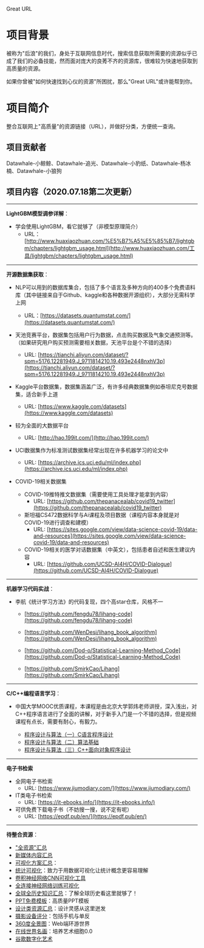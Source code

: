 Great URL

# 项目背景

被称为"后浪"的我们，身处于互联网信息时代，搜索信息获取所需要的资源似乎已成了我们的必备技能，然而面对庞大的良莠不齐的资源库，很难较为快速地获取到高质量的资源。

如果你曾被"如何快速找到心仪的资源"所困扰，那么"Great URL"或许能帮到你。

# 项目简介

整合互联网上"高质量"的资源链接（URL），并做好分类，方便统一查询。

## 项目贡献者

Datawhale-小鲸鲸、Datawhale-追光、Datawhale-小豹纸、Datawhale-杨冰楠、Datawhale-小狼狗

## 项目内容（2020.07.18第二次更新）

------

**LightGBM模型调参详解**：

- 学会使用LightGBM，看它就够了（非模型原理简介）
  - URL：[http://www.huaxiaozhuan.com/%E5%B7%A5%E5%85%B7/lightgbm/chapters/lightgbm_usage.html](http://www.huaxiaozhuan.com/工具/lightgbm/chapters/lightgbm_usage.html)

------

**开源数据集获取**：

- NLP可以用到的数据库集合，包括了多个语言及多种方向的400多个免费语料库（其中链接来自于Github、kaggle和各种数据开源组织），大部分无需科学上网
  - URL：[https://datasets.quantumstat.com/](https://datasets.quantumstat.com/)
- 天池竞赛平台，数据集包括用户行为数据，点击购买数据及气象交通预测等。（如果研究用户购买预测需要相关数据，天池平台是个不错的选择）
  - URL: [https://tianchi.aliyun.com/dataset/?spm=5176.12281949.J_9711814210.19.493e2448nxhV3p](https://tianchi.aliyun.com/dataset/?spm=5176.12281949.J_9711814210.19.493e2448nxhV3p)
- Kaggle平台数据集，数据集涵盖广泛，有许多经典数据集例如泰坦尼克号数据集，适合新手上道
  - URL: [https://www.kaggle.com/datasets](https://www.kaggle.com/datasets)
- 较为全面的大数据平台
  - URL: [http://hao.199it.com/](http://hao.199it.com/)
- UCI数据集作为标准测试数据集经常出现在许多机器学习的论文中
  
  - URL: [https://archive.ics.uci.edu/ml/index.php](https://archive.ics.uci.edu/ml/index.php)
- COVID-19相关数据集
  - COVID-19推特推文数据集（需要使用工具处理才能拿到内容）
    - URL: [https://github.com/thepanacealab/covid19_twitter](https://github.com/thepanacealab/covid19_twitter)
  - 斯坦福CS472数据科学与Ai课程及项目数据（课程内容本身就是对COVID-19进行调查和建模）
    - URL: [https://sites.google.com/view/data-science-covid-19/data-and-resources](https://sites.google.com/view/data-science-covid-19/data-and-resources)
  - COVID-19相关的医学对话数据集（中英文），包括患者自述和医生建议内容
    - URL: [https://github.com/UCSD-AI4H/COVID-Dialogue](https://github.com/UCSD-AI4H/COVID-Dialogue)

------

**机器学习代码实战**：

- 李航《统计学习方法》的代码复现，四个高star仓库，风格不一

  - [https://github.com/fengdu78/lihang-code](https://github.com/fengdu78/lihang-code)
  - [https://github.com/WenDesi/lihang_book_algorithm](https://github.com/WenDesi/lihang_book_algorithm)                
  
  - [https://github.com/Dod-o/Statistical-Learning-Method_Code](https://github.com/Dod-o/Statistical-Learning-Method_Code)
  
  - [https://github.com/SmirkCao/Lihang](https://github.com/SmirkCao/Lihang)

------

**C/C++编程语言学习**：

- 中国大学MOOC优质课程，本课程是由北京大学郭炜老师讲授，深入浅出，对C++程序语言进行了全面的讲解，对于新手入门是一个不错的选择，但是视频课程有点长，需要有耐心，有毅力。

  - [程序设计与算法（一）C语言程序设计](https://www.bilibili.com/video/BV1h54y197NU?from=search&seid=3818865315939946473)
  - [程序设计与算法（二）算法基础](https://www.bilibili.com/video/BV1Zb411q7iY)
  - [程序设计与算法（三）C++面向对象程序设计](https://www.bilibili.com/video/BV1ob411q7vb)

------

**电子书检索**

- 全网电子书检索
  - URL: [https://www.jiumodiary.com/](https://www.jiumodiary.com/)
- IT类电子书检索
  - URL: [https://it-ebooks.info/](https://it-ebooks.info/)
- 可供免费下载电子书（不妨搜一搜，说不定有呢）
  - URL: [https://epdf.pub/en/](https://epdf.pub/en/)

----

**待整合资源**：

- ["全资源"汇总](http://ilxdh.com/)
- [新媒体内容汇总](https://www.kaolamedia.com/)
- [可视化方案汇总](https://www.visualcapitalist.com/)：
- [统计可视化](https://seeing-theory.brown.edu/cn.html#firstPage)：致力于用数据可视化让统计概念更容易理解
- [卷积神经网络CNN可视化工具](https://poloclub.github.io/cnn-explainer/)
- [全连接神经网络训练可视化](https://playground.tensorflow.org/)
- [全球全历史知识汇总](https://www.allhistory.com/)：了解全球历史看这里就够了！
- [PPT免费模板](https://slidesgo.com/)：高质量PPT模板
- [设计类资源汇总](https://vis.baidu.com/chartusage/overview/)：设计灵感从这里迸发
- [摄影设备评分](https://www.dxomark.com/)：包括手机与单反
- [360度全景图](http://airpano.org.cn/)：Web端环游世界
- [在线世界名画](https://gallerix.asia/)：培养艺术细胞0.0
- [谷歌数字化艺术](https://artsandculture.google.com/category/artist)


